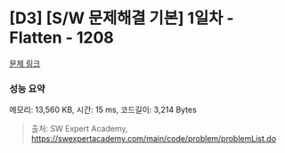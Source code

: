 # [D3] [S/W 문제해결 기본] 1일차 - Flatten - 1208 

[문제 링크](https://swexpertacademy.com/main/code/problem/problemDetail.do?contestProbId=AV139KOaABgCFAYh) 

### 성능 요약

메모리: 13,560 KB, 시간: 15 ms, 코드길이: 3,214 Bytes



> 출처: SW Expert Academy, https://swexpertacademy.com/main/code/problem/problemList.do